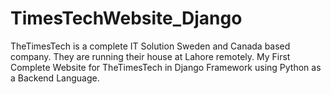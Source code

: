 # TimesTechWebsite_Django
TheTimesTech is a complete IT Solution Sweden and Canada based company. They are running their house at Lahore remotely. My First Complete Website for TheTimesTech in Django Framework using Python as a Backend Language.
